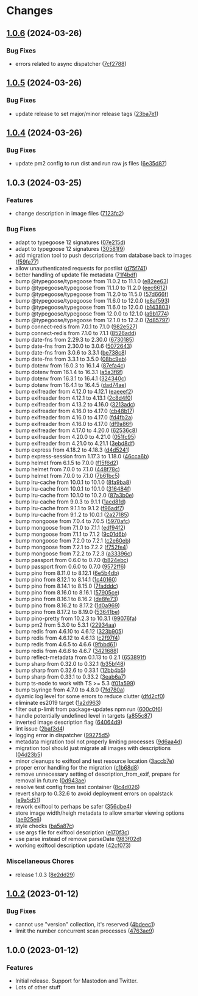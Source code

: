 # Changes

## [1.0.6](https://github.com/madisonbikes/cyclistsofmsn-backend/compare/cyclistsofmsn-backend-v1.0.5...cyclistsofmsn-backend-v1.0.6) (2024-03-26)


### Bug Fixes

* errors related to async dispatcher ([7cf2788](https://github.com/madisonbikes/cyclistsofmsn-backend/commit/7cf27885c4cf01fcb0ef34df3838b0f972576577))

## [1.0.5](https://github.com/madisonbikes/cyclistsofmsn-backend/compare/cyclistsofmsn-backend-v1.0.4...cyclistsofmsn-backend-v1.0.5) (2024-03-26)


### Bug Fixes

* update release to set major/minor release tags ([23ba7e1](https://github.com/madisonbikes/cyclistsofmsn-backend/commit/23ba7e1bcf7dfba84a57b58a7f40c1087d73fda5))

## [1.0.4](https://github.com/madisonbikes/cyclistsofmsn-backend/compare/cyclistsofmsn-backend-v1.0.3...cyclistsofmsn-backend-v1.0.4) (2024-03-26)


### Bug Fixes

* update pm2 config to run dist and run raw js files ([6e35d87](https://github.com/madisonbikes/cyclistsofmsn-backend/commit/6e35d8715a0f115076e77f1f22485ca1126ec1b8))

## 1.0.3 (2024-03-25)


### Features

* change description in image files ([7123fc2](https://github.com/madisonbikes/cyclistsofmsn-backend/commit/7123fc249a4df498554d63f8ea1f6ab57b077068))


### Bug Fixes

* adapt to typegoose 12 signatures ([07e215d](https://github.com/madisonbikes/cyclistsofmsn-backend/commit/07e215df87e16aa1f20eea42473e75e97a1fbcce))
* adapt to typegoose 12 signatures ([30581f9](https://github.com/madisonbikes/cyclistsofmsn-backend/commit/30581f9c304239800addc2e006ccf1bcc4edd865))
* add migration tool to push descriptions from database back to images ([f59fe77](https://github.com/madisonbikes/cyclistsofmsn-backend/commit/f59fe779df7c73a494e561e42baf4ef8a703fe74))
* allow unauthenticated requests for postlist ([d75f741](https://github.com/madisonbikes/cyclistsofmsn-backend/commit/d75f74148bd7bb56ae1ad9a62c3226e41aa7768a))
* better handling of update file metadata ([71f4bdf](https://github.com/madisonbikes/cyclistsofmsn-backend/commit/71f4bdf6c8105f4a466990acc6c38b00f7c88194))
* bump @typegoose/typegoose from 11.0.2 to 11.1.0 ([e82ee63](https://github.com/madisonbikes/cyclistsofmsn-backend/commit/e82ee63b5d4605e1f848b01c1dd84ce53c9aa835))
* bump @typegoose/typegoose from 11.1.0 to 11.2.0 ([eec6612](https://github.com/madisonbikes/cyclistsofmsn-backend/commit/eec6612743cd0d3e729d454478ad8849e588da39))
* bump @typegoose/typegoose from 11.2.0 to 11.5.0 ([57d666f](https://github.com/madisonbikes/cyclistsofmsn-backend/commit/57d666f2478982518149557bea1a960e0883f078))
* bump @typegoose/typegoose from 11.6.0 to 12.0.0 ([e8af593](https://github.com/madisonbikes/cyclistsofmsn-backend/commit/e8af593e7b7417dae0ea20751b92a2975f85e6da))
* bump @typegoose/typegoose from 11.6.0 to 12.0.0 ([b143803](https://github.com/madisonbikes/cyclistsofmsn-backend/commit/b14380314ecdf18f5c9a7342b4c7720600c75e29))
* bump @typegoose/typegoose from 12.0.0 to 12.1.0 ([a9b1774](https://github.com/madisonbikes/cyclistsofmsn-backend/commit/a9b177418e65437e521d5065068f6de077d0187b))
* bump @typegoose/typegoose from 12.1.0 to 12.2.0 ([7d85797](https://github.com/madisonbikes/cyclistsofmsn-backend/commit/7d8579744c254172b8cefe0458e0e054b4d85598))
* bump connect-redis from 7.0.1 to 7.1.0 ([982e527](https://github.com/madisonbikes/cyclistsofmsn-backend/commit/982e5276e9eaa41d19897c36091763431e2d342b))
* bump connect-redis from 7.1.0 to 7.1.1 ([8526add](https://github.com/madisonbikes/cyclistsofmsn-backend/commit/8526add43926e57b7099c3258dfc52d74561df76))
* bump date-fns from 2.29.3 to 2.30.0 ([6730185](https://github.com/madisonbikes/cyclistsofmsn-backend/commit/6730185baad5d0b2f3ae5003ec1f55865fe524ec))
* bump date-fns from 2.30.0 to 3.0.6 ([5072643](https://github.com/madisonbikes/cyclistsofmsn-backend/commit/507264332c1f6ea8bc824508e2cc764b27f53db9))
* bump date-fns from 3.0.6 to 3.3.1 ([be738c8](https://github.com/madisonbikes/cyclistsofmsn-backend/commit/be738c85b19e6c0a28ec3de83ee1cfde6167d1df))
* bump date-fns from 3.3.1 to 3.5.0 ([08bc9eb](https://github.com/madisonbikes/cyclistsofmsn-backend/commit/08bc9eb7ceab22cd01e5a556acf467e13918a1c9))
* bump dotenv from 16.0.3 to 16.1.4 ([87efa4c](https://github.com/madisonbikes/cyclistsofmsn-backend/commit/87efa4c02e612678c12ddf550ffa54da7e1670fd))
* bump dotenv from 16.1.4 to 16.3.1 ([a5a3f6f](https://github.com/madisonbikes/cyclistsofmsn-backend/commit/a5a3f6f1ee07c4aad890c3ced60e6b8c0051ffcb))
* bump dotenv from 16.3.1 to 16.4.1 ([324340c](https://github.com/madisonbikes/cyclistsofmsn-backend/commit/324340cd70e600209f409a764183886e2087b580))
* bump dotenv from 16.4.1 to 16.4.5 ([dad74ae](https://github.com/madisonbikes/cyclistsofmsn-backend/commit/dad74ae7c18b365c3a3701a53040f3f6f51ba3eb))
* bump exifreader from 4.12.0 to 4.12.1 ([eaeeef2](https://github.com/madisonbikes/cyclistsofmsn-backend/commit/eaeeef24e2e76e77c55195cc1b5469c44c45442e))
* bump exifreader from 4.12.1 to 4.13.1 ([2c8d4f0](https://github.com/madisonbikes/cyclistsofmsn-backend/commit/2c8d4f0882ab956b6d5d728d36ea392e824d46c2))
* bump exifreader from 4.13.2 to 4.16.0 ([3213adc](https://github.com/madisonbikes/cyclistsofmsn-backend/commit/3213adc77ce0b499562d93bb2a8bb463e6317040))
* bump exifreader from 4.16.0 to 4.17.0 ([cb48b17](https://github.com/madisonbikes/cyclistsofmsn-backend/commit/cb48b17441d49c3a1289974cd5e653217de36c5c))
* bump exifreader from 4.16.0 to 4.17.0 ([fd4fb2a](https://github.com/madisonbikes/cyclistsofmsn-backend/commit/fd4fb2a2f085f8ff0597dbb7677592a037475df8))
* bump exifreader from 4.16.0 to 4.17.0 ([df9a86f](https://github.com/madisonbikes/cyclistsofmsn-backend/commit/df9a86f8447897a1e9c0e0c5879c2e1e089aa619))
* bump exifreader from 4.17.0 to 4.20.0 ([62536c8](https://github.com/madisonbikes/cyclistsofmsn-backend/commit/62536c8e7c8a8983e22ec729deda8ad1d7ea1976))
* bump exifreader from 4.20.0 to 4.21.0 ([051fc95](https://github.com/madisonbikes/cyclistsofmsn-backend/commit/051fc95aa13843c36df09a130a0737790e431f23))
* bump exifreader from 4.21.0 to 4.21.1 ([3ebd8df](https://github.com/madisonbikes/cyclistsofmsn-backend/commit/3ebd8df35a5b6869f3fe8706a59aac036a6d37a5))
* bump express from 4.18.2 to 4.18.3 ([d4d5241](https://github.com/madisonbikes/cyclistsofmsn-backend/commit/d4d5241d59f318d891dba29ae63f4c5ade53488b))
* bump express-session from 1.17.3 to 1.18.0 ([46cca6b](https://github.com/madisonbikes/cyclistsofmsn-backend/commit/46cca6b52c54cdb34feb04bd1d905cce557f29b9))
* bump helmet from 6.1.5 to 7.0.0 ([f15f6d2](https://github.com/madisonbikes/cyclistsofmsn-backend/commit/f15f6d2dd72ed3654c762e1c0db83d5c0f603484))
* bump helmet from 7.0.0 to 7.1.0 ([448f78c](https://github.com/madisonbikes/cyclistsofmsn-backend/commit/448f78c4e8aa32f857b0e1c308020085a4ae6395))
* bump helmet from 7.0.0 to 7.1.0 ([7b61bc5](https://github.com/madisonbikes/cyclistsofmsn-backend/commit/7b61bc5a856cdcb23943f5ba68bcfb436e7b6aa7))
* bump lru-cache from 10.0.1 to 10.1.0 ([8fa9ba8](https://github.com/madisonbikes/cyclistsofmsn-backend/commit/8fa9ba87e9d15cf0d599235496d80060cd72bbc7))
* bump lru-cache from 10.0.1 to 10.1.0 ([316484f](https://github.com/madisonbikes/cyclistsofmsn-backend/commit/316484f0f42b0faadb521b06b2b28c26edcaef6e))
* bump lru-cache from 10.1.0 to 10.2.0 ([87a3b0e](https://github.com/madisonbikes/cyclistsofmsn-backend/commit/87a3b0ef3a3a2307650c80729c2cf71042e4e1ad))
* bump lru-cache from 9.0.3 to 9.1.1 ([1acd81d](https://github.com/madisonbikes/cyclistsofmsn-backend/commit/1acd81d71a34d2fa78791bf34053c90fe2211c83))
* bump lru-cache from 9.1.1 to 9.1.2 ([f96adf7](https://github.com/madisonbikes/cyclistsofmsn-backend/commit/f96adf70a5261cc89a6ecdfebae0e92498d8166a))
* bump lru-cache from 9.1.2 to 10.0.1 ([2a27185](https://github.com/madisonbikes/cyclistsofmsn-backend/commit/2a27185c762853f606d3f31bf19127fe471597a7))
* bump mongoose from 7.0.4 to 7.0.5 ([5970afc](https://github.com/madisonbikes/cyclistsofmsn-backend/commit/5970afcfca9fc77cd6a56b87737805923a80b26e))
* bump mongoose from 7.1.0 to 7.1.1 ([edf94f2](https://github.com/madisonbikes/cyclistsofmsn-backend/commit/edf94f2f440cce222a093fba913ff9c44ec5c630))
* bump mongoose from 7.1.1 to 7.1.2 ([9c01d6b](https://github.com/madisonbikes/cyclistsofmsn-backend/commit/9c01d6b6d5787786b30c9ef84018955ff260a82d))
* bump mongoose from 7.2.0 to 7.2.1 ([c2e60eb](https://github.com/madisonbikes/cyclistsofmsn-backend/commit/c2e60eb2169aae10a883f4928bf40ef691f8063c))
* bump mongoose from 7.2.1 to 7.2.2 ([f752fe4](https://github.com/madisonbikes/cyclistsofmsn-backend/commit/f752fe4634ae4f0754b0a51729f6d3ea6f4f94b6))
* bump mongoose from 7.2.2 to 7.2.3 ([a33396c](https://github.com/madisonbikes/cyclistsofmsn-backend/commit/a33396c37d6eb6c06ac422371baa9895563a4ba1))
* bump passport from 0.6.0 to 0.7.0 ([b824ebc](https://github.com/madisonbikes/cyclistsofmsn-backend/commit/b824ebcef011f7871b34015a8e07e7365c46add8))
* bump passport from 0.6.0 to 0.7.0 ([9572ff6](https://github.com/madisonbikes/cyclistsofmsn-backend/commit/9572ff64255447d347822d7341a0a08a29845883))
* bump pino from 8.11.0 to 8.12.1 ([6e5b4db](https://github.com/madisonbikes/cyclistsofmsn-backend/commit/6e5b4dbfbfee35fd79f1b8575783321df13a7a82))
* bump pino from 8.12.1 to 8.14.1 ([1c40160](https://github.com/madisonbikes/cyclistsofmsn-backend/commit/1c40160098371e2ecc2ce4e935987711194ef75d))
* bump pino from 8.14.1 to 8.15.0 ([7fadddc](https://github.com/madisonbikes/cyclistsofmsn-backend/commit/7fadddceb4f2a00816a393f839794f9057a0c035))
* bump pino from 8.16.0 to 8.16.1 ([57905ce](https://github.com/madisonbikes/cyclistsofmsn-backend/commit/57905ce4fd63727be80f198d53ef80108115d237))
* bump pino from 8.16.1 to 8.16.2 ([de8fe73](https://github.com/madisonbikes/cyclistsofmsn-backend/commit/de8fe73740e0ad1a2e9db83562cf77289bee7f47))
* bump pino from 8.16.2 to 8.17.2 ([1d0a969](https://github.com/madisonbikes/cyclistsofmsn-backend/commit/1d0a96965ec75359a2ac0fa7a484e501140506fe))
* bump pino from 8.17.2 to 8.19.0 ([53641be](https://github.com/madisonbikes/cyclistsofmsn-backend/commit/53641be5e61e655adb40b81e301301de0f42eac8))
* bump pino-pretty from 10.2.3 to 10.3.1 ([99076fa](https://github.com/madisonbikes/cyclistsofmsn-backend/commit/99076fa61af4239e308cd5b401d99323efa67523))
* bump pm2 from 5.3.0 to 5.3.1 ([22934aa](https://github.com/madisonbikes/cyclistsofmsn-backend/commit/22934aae0e116ca2a4a953a2b9c0c23b09565c08))
* bump redis from 4.6.10 to 4.6.12 ([323b905](https://github.com/madisonbikes/cyclistsofmsn-backend/commit/323b905dc4c06d587f73c1ed557470f0c79ae1d1))
* bump redis from 4.6.12 to 4.6.13 ([c2f97f4](https://github.com/madisonbikes/cyclistsofmsn-backend/commit/c2f97f4b9f902df9786714ea61b41f226df77c52))
* bump redis from 4.6.5 to 4.6.6 ([9fbbd61](https://github.com/madisonbikes/cyclistsofmsn-backend/commit/9fbbd6103d938b0d232dbd53544fd320d842de5d))
* bump redis from 4.6.6 to 4.6.7 ([3421688](https://github.com/madisonbikes/cyclistsofmsn-backend/commit/342168899971b2020a59459e6f405c7aaf47f282))
* bump reflect-metadata from 0.1.13 to 0.2.1 ([653891f](https://github.com/madisonbikes/cyclistsofmsn-backend/commit/653891fc728d7c80641f8b55f4f5ffb882c593fc))
* bump sharp from 0.32.0 to 0.32.1 ([b35bf48](https://github.com/madisonbikes/cyclistsofmsn-backend/commit/b35bf48fe5707b1441028fb2957939d5717cfe03))
* bump sharp from 0.32.6 to 0.33.1 ([12bb4b5](https://github.com/madisonbikes/cyclistsofmsn-backend/commit/12bb4b5814847519f572199c9cbf226d801e441a))
* bump sharp from 0.33.1 to 0.33.2 ([3eab6a7](https://github.com/madisonbikes/cyclistsofmsn-backend/commit/3eab6a788e43e3ff1f61e2f40bc8eb74f9ca219f))
* bump ts-node to work with TS &gt;= 5.3 ([f01a599](https://github.com/madisonbikes/cyclistsofmsn-backend/commit/f01a5992733a5cdbbb1fe00ef189760aaa3e4a8b))
* bump tsyringe from 4.7.0 to 4.8.0 ([7fd780a](https://github.com/madisonbikes/cyclistsofmsn-backend/commit/7fd780a798eac23b9998992d7d0acdb9a172b206))
* dyamic log level for some errors to reduce clutter ([dfd2cf0](https://github.com/madisonbikes/cyclistsofmsn-backend/commit/dfd2cf0123d20ce3debb2f4876c98030b9f92cb0))
* eliminate es2019 target ([1a2d963](https://github.com/madisonbikes/cyclistsofmsn-backend/commit/1a2d9638baf28a4c8bc5c36d534dc0bc2e5550af))
* filter out p-limit from package-updates npm run ([600c0f6](https://github.com/madisonbikes/cyclistsofmsn-backend/commit/600c0f6db37ecb221b6d2ea4cebea4aa1010e371))
* handle potentially undefined level in targets ([a855c87](https://github.com/madisonbikes/cyclistsofmsn-backend/commit/a855c8741335061dfbddcf34fda4812bd19e1c9d))
* inverted image description flag ([64064d9](https://github.com/madisonbikes/cyclistsofmsn-backend/commit/64064d9439246fb77ee5e33946bf0fc32b27bffc))
* lint issue ([2baf3d4](https://github.com/madisonbikes/cyclistsofmsn-backend/commit/2baf3d443fc21c67271e5857f56346d48a01e0a5))
* logging error in dispatcher ([99275d5](https://github.com/madisonbikes/cyclistsofmsn-backend/commit/99275d557767cd4edb76028bc3f735d9f339b29b))
* metadata migration tool not properly limiting processes ([9d6aa4d](https://github.com/madisonbikes/cyclistsofmsn-backend/commit/9d6aa4dd92aa08c76bf24297b86615d8d7e9060f))
* migration tool should just migrate all images with descriptions ([04d23b5](https://github.com/madisonbikes/cyclistsofmsn-backend/commit/04d23b580749be245d8afd1198e4b37545c98a8d))
* minor cleanups to exiftool and test resource location ([3accb7e](https://github.com/madisonbikes/cyclistsofmsn-backend/commit/3accb7ea3f770862185ccdaeac01b2cba3d18274))
* proper error handling for the migration ([c1b68d8](https://github.com/madisonbikes/cyclistsofmsn-backend/commit/c1b68d8d8286285ace2882ca7b59a63689850f5f))
* remove unnecessary setting of description_from_exif, prepare for removal in future ([0d943ae](https://github.com/madisonbikes/cyclistsofmsn-backend/commit/0d943ae357c2d08f4ffd79c9de74b7f9463164b4))
* resolve test config from test container ([8c4d026](https://github.com/madisonbikes/cyclistsofmsn-backend/commit/8c4d02605002fab4ba92904040d056339a518740))
* revert sharp to 0.32.6 to avoid deployment errors on opalstack ([e9a5d51](https://github.com/madisonbikes/cyclistsofmsn-backend/commit/e9a5d51645bcda8d138b5754085e6e81f3fb3051))
* rework exiftool to perhaps be safer ([356dbe4](https://github.com/madisonbikes/cyclistsofmsn-backend/commit/356dbe4345b63fd8e340b696b5726ec09c25fa92))
* store image width/heigh metadata to allow smarter viewing options ([ae925e6](https://github.com/madisonbikes/cyclistsofmsn-backend/commit/ae925e6401c1bcb29df46c8c59c85f265a9f2475))
* style checks ([ba5a87c](https://github.com/madisonbikes/cyclistsofmsn-backend/commit/ba5a87c87c79e36b984277429889ed2eee29f65c))
* use args file for exiftool description ([e170f3c](https://github.com/madisonbikes/cyclistsofmsn-backend/commit/e170f3c424e3ad5367d3405fb6e3141c36cc3d08))
* use parse instead of remove parseDate ([983f02d](https://github.com/madisonbikes/cyclistsofmsn-backend/commit/983f02d22523ed595c8edc7d42877a3ab113845a))
* working exiftool description update ([42cf073](https://github.com/madisonbikes/cyclistsofmsn-backend/commit/42cf073cd081e182326955559db44e6481cbd36c))


### Miscellaneous Chores

* release 1.0.3 ([8e2dd29](https://github.com/madisonbikes/cyclistsofmsn-backend/commit/8e2dd292846581b70f984108558e596ac69e6981))

## [1.0.2](https://github.com/madisonbikes/cyclistsofmsn-backend/compare/v1.0.1...v1.0.2) (2023-01-12)

### Bug Fixes

- cannot use "version" collection, it's reserved ([4bdeec1](https://github.com/madisonbikes/cyclistsofmsn-backend/commit/4bdeec1ee497ffccf824181ef680e7bf72c9efe2))
- limit the number concurrent scan processes ([4763ae9](https://github.com/madisonbikes/cyclistsofmsn-backend/commit/4763ae9aff579c4aeee532f7c9e7ea116648db59))

## 1.0.0 (2023-01-12)

### Features

- Initial release. Support for Mastodon and Twitter.
- Lots of other stuff
